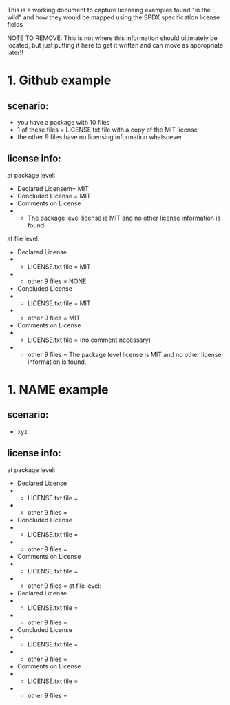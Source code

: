 This is a working document to capture licensing examples found "in the wild" and how they would be mapped using the SPDX specification license fields

NOTE TO REMOVE: This is not where this information should ultimately be located, but just putting it here to get it written and can move as appropriate later!!

# 1. Github example
## scenario:
* you have a package with 10 files
* 1 of these files = LICENSE.txt file with a copy of the MIT license
* the other 9 files have no licensing information whatsoever
## license info:
at package level:
* Declared Licensem= MIT
* Concluded License = MIT
* Comments on License
* * The package level license is MIT and no other license information is found. 

at file level:
* Declared License
* * LICENSE.txt file = MIT
* * other 9 files = NONE
* Concluded License
* * LICENSE.txt file = MIT
* * other 9 files = MIT
* Comments on License
* * LICENSE.txt file = (no comment necessary)
* * other 9 files = The package level license is MIT and no other license information is found.

# 1. NAME example
## scenario:
* xyz
## license info:
at package level:
* Declared License
* * LICENSE.txt file = 
* * other 9 files = 
* Concluded License
* * LICENSE.txt file = 
* * other 9 files = 
* Comments on License
* * LICENSE.txt file = 
* * other 9 files = 
at file level:
* Declared License
* * LICENSE.txt file = 
* * other 9 files = 
* Concluded License
* * LICENSE.txt file = 
* * other 9 files = 
* Comments on License
* * LICENSE.txt file = 
* * other 9 files = 
